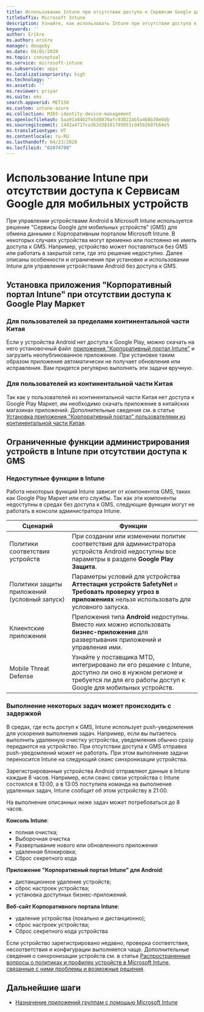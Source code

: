 ```yaml
---
title: Использование Intune при отсутствии доступа к Сервисам Google для мобильных устройств
titleSuffix: Microsoft Intune
description: Узнайте, как использовать Intune при отсутствии доступа к Сервисам Google для мобильных устройств
keywords: ''
author: Erikre
ms.author: erikre
manager: dougeby
ms.date: 04/01/2020
ms.topic: conceptual
ms.service: microsoft-intune
ms.subservice: apps
ms.localizationpriority: high
ms.technology: ''
ms.assetid: ''
ms.reviewer: priyar
ms.suite: ems
search.appverid: MET150
ms.custom: intune-azure
ms.collection: M365-identity-device-management
ms.openlocfilehash: 5aa91a84b2fe5d8870afc93022ab5a468b30e0db
ms.sourcegitcommit: 1442a4717ca362d38101785851cd45b2687b64e5
ms.translationtype: HT
ms.contentlocale: ru-RU
ms.lasthandoff: 04/23/2020
ms.locfileid: "82074798"
---
```

# <a name="how-to-use-intune-in-environments-without-google-mobile-services"></a>Использование Intune при отсутствии доступа к Сервисам Google для мобильных устройств

При управлении устройствами Android в Microsoft Intune используется решение "Сервисы Google для мобильных устройств" (GMS) для обмена данными с Корпоративным порталом Microsoft Intune. В некоторых случаях устройства могут временно или постоянно не иметь доступа к GMS. Например, устройство может поставляться без GMS или работать в закрытой сети, где это решение недоступно. Далее описаны особенности и ограничения при установке и использовании Intune для управления устройствами Android без доступа к GMS.

## <a name="install-the-intune-company-portal-app-without-access-to-the-google-play-store"></a>Установка приложения "Корпоративный портал Intune" при отсутствии доступа к Google Play Маркет 

### <a name="for-users-outside-of-mainland-china"></a>Для пользователей за пределами континентальной части Китая 

Если у устройства Android нет доступа к Google Play, можно скачать на него установочный файл  [приложения "Корпоративный портал Intune"](https://www.microsoft.com/en-us/download/details.aspx?id=49140) и загрузить неопубликованное приложение. При установке таким образом приложение автоматически не получает обновления или исправления. Вам придется регулярно выполнять эти задачи вручную. 

### <a name="for-users-in-mainland-china"></a>Для пользователей из континентальной части Китая 

Так как у пользователей из континентальной части Китая нет доступа к Google Play Маркет, им необходимо скачать приложение в китайских магазинах приложений. Дополнительные сведения см. в статье [Установка приложения "Корпоративный портал" пользователями из континентальной части Китая](../user-help/install-company-portal-android-china.md).

## <a name="limitations-of-intune-device-administrator-management-when-gms-is-unavailable"></a>Ограниченные функции администрирования устройств в Intune при отсутствии доступа к GMS 

### <a name="unavailable-intune-features"></a>Недоступные функции в Intune

Работа некоторых функций Intune зависит от компонентов GMS, таких как Google Play Маркет или его службы. Так как эти компоненты недоступны в средах без доступа к GMS, следующие функции могут не работать в консоли администратора Intune.  

| Сценарий  | Функции  |
|-----------------------------------------------|--------------------------------------------------------------------------------------------------------------------------------------------------------------|
| Политики соответствия устройств  | При создании или изменении политик соответствия для администратора устройств Android недоступны все параметры в разделе **Google Play Защита**.  |
| Политики защиты приложений (условный запуск)  | Параметры условий для устройства **Аттестация устройств SafetyNet** и **Требовать проверку угроз в приложениях** нельзя использовать для условного запуска.  |
| Клиентские приложения  | Приложения типа **Android** недоступны. Вместо них можно использовать **бизнес-приложения** для развертывания приложений и управления ими.  |
| Mobile Threat Defense  | Узнайте у поставщика MTD, интегрировано ли его решение с Intune, доступно ли оно в нужном регионе и требуется ли для его работы доступ к Google для мобильных устройств.  |

### <a name="some-tasks-may-be-delayed"></a>Выполнение некоторых задач может происходить с задержкой 

В средах, где есть доступ к GMS, Intune использует push-уведомления для ускорения выполнения задач. Например, если вы пытаетесь выполнить удаленную очистку устройства, уведомления обычно сразу передаются на устройство. При отсутствии доступа к GMS отправка push-уведомлений может не работать. При этом выполнение задачи переносится Intune на следующий сеанс синхронизации устройства.  

Зарегистрированные устройства Android отправляют данные в Intune каждые 8 часов. Например, если сеанс связи устройства с Intune состоялся в 13:00, а в 13:05 поступила команда на выполнение удаленных задач, Intune сообщит об этом устройству в 21:00. 

На выполнение описанных ниже задач может потребоваться до 8 часов. 

**Консоль Intune**:
- полная очистка;
- Выборочная очистка
- Развертывание нового или обновленного приложения
- удаленная блокировка;
- Сброс секретного кода

**Приложение "Корпоративный портал Intune" для Android**:
- дистанционное удаление устройств;
- сброс настроек устройства;
- установка доступных бизнес-приложений.

**Веб-сайт Корпоративного портала Intune**:
- удаление устройства (локально и дистанционно);
- сброс настроек устройства;
- Сброс секретного кода устройства

Если устройство зарегистрировано недавно, проверка соответствия, несоответствия и конфигурации выполняется чаще. Дополнительные сведения о синхронизации устройств см. в статье [Распространенные вопросы о политиках и профилях устройств в Microsoft Intune, связанные с ними проблемы и возможные решения](../configuration/device-profile-troubleshoot.md). 

## <a name="next-steps"></a>Дальнейшие шаги

- [Назначение приложений группам с помощью Microsoft Intune](../apps/apps-deploy.md)
